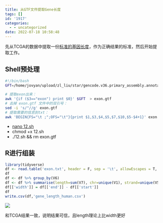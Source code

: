 ```yaml
---
title: 从GTF文件提取Gene长度
tags: []
id: '1917'
categories:
  - - uncategorized
date: 2022-07-18 10:58:48
---
```


先从TCGA的数据中提取一份[标准的基因长度](https://file-cdn.limour.top/bix/gene_length_tcga_22.07.18.csv.gz)，作为正确结果的标准，然后开始提取工作。

## Shell预处理

```bash
#!/bin/bash
GFT=/home/jovyan/upload/zl_liu/star/gencode.v36.primary_assembly.annotation.gtf
 
# 提取exon出来：
awk '{if ($3=="exon") print $0}' $GFT  > exon.gtf
# 去掉 exon.gtf 文件中的双引号：
sed -i 's/"//g' exon.gtf
# 提取需要的信息到txt：
awk 'BEGIN{FS="\t ;";OFS="\t"}{print $1,$3,$4,$5,$7,$10,$5-$4+1}' exon.gtf > exon.txt
```

*   [nano 12.sh](https://blog.csdn.net/weixin_51192038/article/details/122195717)
*   chmod +x 12.sh
*   ./12.sh && rm exon.gtf

## R进行组装

```R
library(tidyverse)
df <- read.table('exon.txt', header = F, sep = '\t', allowEscapes = T, quote = '')
df
df <- df %>% group_by(V6)
df <- df %>% summarise(length=sum(V7), chr=unique(V1), strand=unique(V5), start=min(V3), end=max(V4))
df[['width']] = df[['end']] - df[['start']]
df
write.csv(df,'gene_length_human.csv')
```

![](https://img-cdn.limour.top/2022/07/18/62d53bed5be33.png)

和TCGA结果一致，说明结果可信，且length理论上比width更好